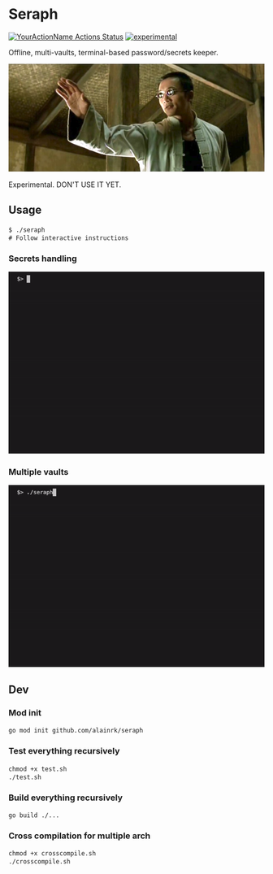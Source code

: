 # Seraph
[![YourActionName Actions Status](https://github.com/alainrk/seraph/workflows/Go/badge.svg)](https://github.com/alainrk/seraph/actions)
[![experimental](http://badges.github.io/stability-badges/dist/experimental.svg)](http://github.com/badges/stability-badges)

Offline, multi-vaults, terminal-based password/secrets keeper.

![Seraph Matrix Banner](https://github.com/alainrk/seraph/raw/master/example/matrix.png)

Experimental. DON'T USE IT YET.

## Usage
```
$ ./seraph
# Follow interactive instructions
```
### Secrets handling
![Seraph GIF Example](https://github.com/alainrk/seraph/raw/master/example/seraph.gif)

### Multiple vaults
![Multiple Vaults GIF Example](https://github.com/alainrk/seraph/raw/master/example/vaults.gif)

## Dev

### Mod init
```
go mod init github.com/alainrk/seraph
```

### Test everything recursively
```
chmod +x test.sh
./test.sh
```

### Build everything recursively
```
go build ./...
```

### Cross compilation for multiple arch
```
chmod +x crosscompile.sh
./crosscompile.sh
```

